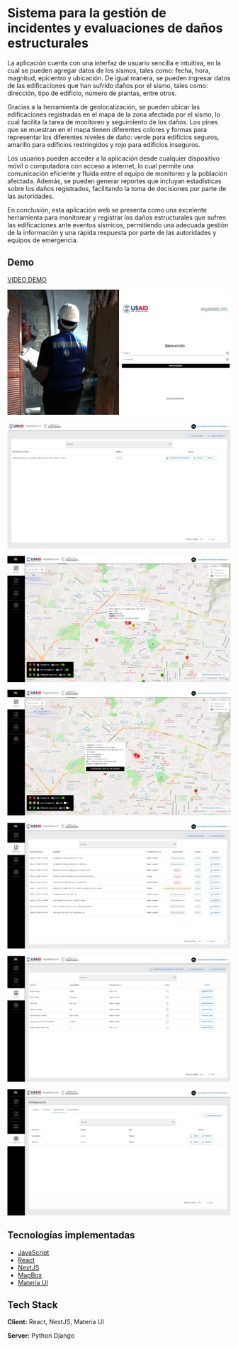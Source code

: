 
# Sistema para la gestión de incidentes y evaluaciones de daños estructurales

La aplicación cuenta con una interfaz de usuario sencilla e intuitiva, en la cual se pueden agregar datos de los sismos, tales como: fecha, hora, magnitud, epicentro y ubicación. De igual manera, se pueden ingresar datos de las edificaciones que han sufrido daños por el sismo, tales como: dirección, tipo de edificio, número de plantas, entre otros.

Gracias a la herramienta de geolocalización, se pueden ubicar las edificaciones registradas en el mapa de la zona afectada por el sismo, lo cual facilita la tarea de monitoreo y seguimiento de los daños. Los pines que se muestran en el mapa tienen diferentes colores y formas para representar los diferentes niveles de daño: verde para edificios seguros, amarillo para edificios restringidos y rojo para edificios inseguros.

Los usuarios pueden acceder a la aplicación desde cualquier dispositivo móvil o computadora con acceso a internet, lo cual permite una comunicación eficiente y fluida entre el equipo de monitoreo y la población afectada. Además, se pueden generar reportes que incluyan estadísticas sobre los daños registrados, facilitando la toma de decisiones por parte de las autoridades.

En conclusión, esta aplicación web se presenta como una excelente herramienta para monitorear y registrar los daños estructurales que sufren las edificaciones ante eventos sísmicos, permitiendo una adecuada gestión de la información y una rápida respuesta por parte de las autoridades y equipos de emergencia.




## Demo

[VIDEO DEMO](https://1drv.ms/v/s!AkSiVfLGAjgsg-oPAXknbYKTc_mRFw?e=GfypeK)

![Inicio de sesión](https://raw.githubusercontent.com/alexandercddev/miyamoto-readme/master/public/login.jpg)

![Inicidentes](https://raw.githubusercontent.com/alexandercddev/miyamoto-readme/master/public/incidentes.jpg)

![Dashboard](https://raw.githubusercontent.com/alexandercddev/miyamoto-readme/master/public/dashboard.jpg)

![Dashboard Pin](https://raw.githubusercontent.com/alexandercddev/miyamoto-readme/master/public/dashboard-click-hover-pin.jpg)

![Evaluaciones](https://raw.githubusercontent.com/alexandercddev/miyamoto-readme/master/public/evaluaciones.jpg)

![Usuarios](https://raw.githubusercontent.com/alexandercddev/miyamoto-readme/master/public/usuarios.jpg)

![Configuraciones](https://raw.githubusercontent.com/alexandercddev/miyamoto-readme/master/public/configuraciones.jpg)

## Tecnologías implementadas

 - [JavaScript](https://developer.mozilla.org/es/docs/Learn/Getting_started_with_the_web/JavaScript_basics)
 - [React](https://es.react.dev/)
 - [NextJS](https://nextjs.org/)
 - [MapBox](https://visgl.github.io/react-map-gl/docs)
 - [Materia UI](https://mui.com/material-ui/getting-started/overview/)

## Tech Stack

**Client:** React, NextJS, Materia UI

**Server:** Python Django

